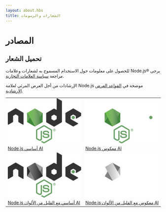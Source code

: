 ```yaml
---
layout: about.hbs
title: الشعارات والرسومات
---
```


# المصادر

## تحميل الشعار

للحصول على معلومات حول الاستخدام المسموح به لشعارات وعلامات Node.js&reg; يرجى مراجعة [سياسة العلامات التجارية](/ar/about/trademark/).

الإرشادات من أجل العرض المرئي لعلامة Node.js موضحة في [القواعد العرض الإرشادية](/static/documents/foundation-visual-guidelines.pdf).

<table class="logos">
  <tr>
    <td class="bg-white"><a href="/static/images/logos/nodejs-new-pantone-black.ai"><img src="/static/images/logos/nodejs-new-pantone-black.png" alt="Node.js on light background"></a></td>
    <td class="bg-node-gray"><a href="/static/images/logos/nodejs-new-pantone-white.ai"><img src="/static/images/logos/nodejs-new-pantone-white.png" alt="Node.js on dark background"></a></td>
  </tr>
  <tr>
    <td><a href="/static/images/logos/nodejs-new-pantone-black.ai">Node.js أساسي AI</a></td>
    <td><a href="/static/images/logos/nodejs-new-pantone-white.ai">Node.js معكوس AI</a></td>
  </tr>
  <tr>
    <td class="bg-white"><a href="/static/images/logos/nodejs-new-black.ai"><img src="/static/images/logos/nodejs-new-black.png" alt="Node.js on light background"></a></td>
    <td class="bg-node-gray"><a href="/static/images/logos/nodejs-new-white.ai"><img src="/static/images/logos/nodejs-new-white.png" alt="Node.js on dark background"></a></td>
  </tr>
  <tr>
    <td><a href="/static/images/logos/nodejs-new-black.ai">Node.js أساسي مع القليل من الألوان AI</a></td>
    <td><a href="/static/images/logos/nodejs-new-white.ai">Node.js معكوس مع القليل من الألوان AI</a></td>
  </tr>
</table>
